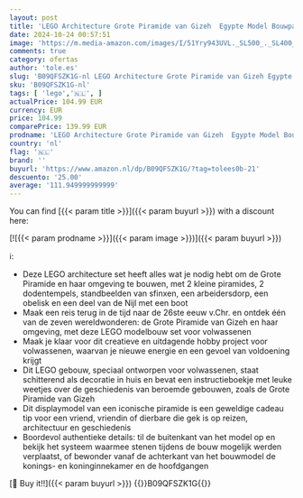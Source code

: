 ```yaml
---
layout: post
title: 'LEGO Architecture Grote Piramide van Gizeh  Egypte Model Bouwpakket voor Volwassenen  Creatieve Hobby voor Verzamelaars  Leuk Cadeau voor een Man of Vrouw 21058'
date: 2024-10-24 00:57:51
image: 'https://m.media-amazon.com/images/I/51Yry943UVL._SL500_._SL400_.jpg'
comments: true
category: ofertas
author: 'tole.es'
slug: 'B09QFSZK1G-nl LEGO Architecture Grote Piramide van Gizeh Egypte Model...'
sku: 'B09QFSZK1G-nl'
tags: [ 'lego','🇳🇱', ]
actualPrice: 104.99 EUR
currency: EUR
price: 104.99
comparePrice: 139.99 EUR
prodname: 'LEGO Architecture Grote Piramide van Gizeh  Egypte Model Bouwpakket voor Volwassenen  Creatieve Hobby voor Verzamelaars  Leuk Cadeau voor een Man of Vrouw 21058'
country: 'nl'
flag: '🇳🇱'
brand: ''
buyurl: 'https://www.amazon.nl/dp/B09QFSZK1G/?tag=tolees0b-21'
descuento: '25.00'
average: '111.949999999999'
---
```


You can find [{{< param title >}}]({{< param buyurl >}}) with a discount here:

[![{{< param prodname >}}]({{< param image >}})]({{< param buyurl >}})

ℹ️:

- Deze LEGO architecture set heeft alles wat je nodig hebt om de Grote Piramide en haar omgeving te bouwen, met 2 kleine piramides, 2 dodentempels, standbeelden van sfinxen, een arbeidersdorp, een obelisk en een deel van de Nijl met een boot
- Maak een reis terug in de tijd naar de 26ste eeuw v.Chr. en ontdek één van de zeven wereldwonderen: de Grote Piramide van Gizeh en haar omgeving, met deze LEGO modelbouw set voor volwassenen
- Maak je klaar voor dit creatieve en uitdagende hobby project voor volwassenen, waarvan je nieuwe energie en een gevoel van voldoening krijgt
- Dit LEGO gebouw, speciaal ontworpen voor volwassenen, staat schitterend als decoratie in huis en bevat een instructieboekje met leuke weetjes over de geschiedenis van beroemde gebouwen, zoals de Grote Piramide van Gizeh
- Dit displaymodel van een iconische piramide is een geweldige cadeau tip voor een vriend, vriendin of dierbare die gek is op reizen, architectuur en geschiedenis
- Boordevol authentieke details: til de buitenkant van het model op en bekijk het systeem waarmee stenen tijdens de bouw mogelijk werden verplaatst, of bewonder vanaf de achterkant van het bouwmodel de konings- en koninginnekamer en de hoofdgangen

[🛒 Buy it!!]({{< param buyurl >}})
{{<world>}}B09QFSZK1G{{</world>}}
